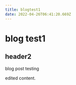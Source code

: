 ```yaml
---
title: blogtest1
date: 2022-04-26T06:41:20.669Z
---
```

# blog test1

## header2

blog post testing

edited content.